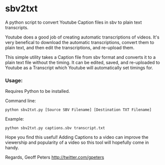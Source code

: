 # sbv2txt
A python script to convert Youtube Caption files in sbv to plain text transcripts.

Youtube does a good job of creating automatic transcriptions of videos.
It's very benefical to download the automatic transcriptions, convert them to plain text,
and then edit the transcriptions, and re-upload them.

This simple utility takes a Caption file from sbv format and converts it to a plain
text file without the timing. It can be edited, saved, and re-uploaded to Youtube
as a Transcript which Youtube will automatically set timings for.

### Usage:

Requires Python to be installed.

Command line:
```
python sbv2txt.py [Source SBV Filename] [Destination TXT Filename]
```

Example:
```
python sbv2txt.py captions.sbv transcript.txt
```

Hope you find this useful! Adding Captions to a video can improve the viewership
and popularity of a video so this tool will hopefully come in handy.

Regards,
Geoff Peters
http://twitter.com/gpeters

